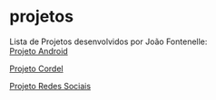 # projetos
Lista de Projetos desenvolvidos por João Fontenelle:
<br>
<a href="https://joaofontenelle01.github.io/projetos/ProjetoAndroid/ProjetoAndroid.html">Projeto Android</a>

<a href="https://joaofontenelle01.github.io/projetos/ProjetoCordel/ProjetoCordel.html">Projeto Cordel</a>

<a href="https://joaofontenelle01.github.io/projetos/ProjetoRedesSociais/ProjetoRS.html">Projeto Redes Sociais</a>
